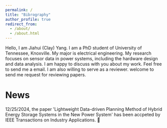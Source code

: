 ```yaml
---
permalink: /
title: "Bibrography"
author_profile: true
redirect_from: 
  - /about/
  - /about.html
---
```


Hello, I am Jiahui (Clay) Yang. I am a PhD student of University of Tennessee, Knoxville. My major is electrical engineering. My research focuses on sensor data in power systems, including the hardware design and data analysis. I am happy to discuss with you about my work. Feel free to send me a email. I am also willing to serve as a reviewer. welcome to send me request for reviewing papers.

# News
12/25/2024, the paper 'Lightweight Data-driven Planning Method of Hybrid Energy Storage Systems in the New Power System' has been accpeted by IEEE Transactions on Industry Applications. 🎉
